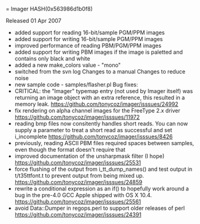 = Imager HASH(0x563986d1b0f8)

Released 01 Apr 2007

- added support for reading 16-bit/sample PGM/PPM images 
- added support for writing 16-bit/sample PGM/PPM images 
- improved performance of reading PBM/PGM/PPM images 
- added support for writing PBM images if the image is paletted and contains only black and white 
- added a new make_colors value - "mono" 
- switched from the svn log Changes to a manual Changes to reduce noise 
- new sample code - samples/flasher.pl Bug fixes: 
- CRITICAL: the "Imager" typemap entry (not used by Imager itself) was returning an image object with an extra reference, this resulted in a memory leak. https://github.com/tonycoz/imager/isssues/24992 
- fix rendering on alpha channel images for the FreeType 2.x driver https://github.com/tonycoz/imager/isssues/11972 
- reading bmp files now consitently handles short reads. You can now supply a parameter to treat a short read as successful and set i_incomplete https://github.com/tonycoz/imager/isssues/8426 
- previously, reading ASCII PBM files required spaces between samples, even though the format doesn't require that 
- improved documentation of the unsharpmask filter (I hope) https://github.com/tonycoz/imager/isssues/25531 
- force flushing of the output from i_tt_dump_names() and test output in t/t35ttfont.t to prevent output from being mixed up. https://github.com/tonycoz/imager/isssues/24859 
- rewrite a conditional expression as an if() to hopefully work around a bug in the pre-4.0 GCC Apple shipped with OS X 10.4. https://github.com/tonycoz/imager/isssues/25561 
- avoid Data::Dumper in regops.perl to support older releases of perl https://github.com/tonycoz/imager/isssues/24391